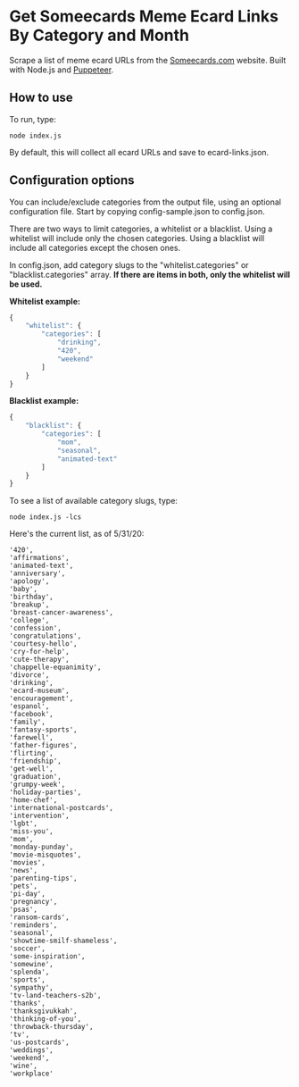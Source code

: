 # Get Someecards Meme Ecard Links By Category and Month
Scrape a list of meme ecard URLs from the [Someecards.com](https://www.someecards.com/) website. Built with Node.js and [Puppeteer](https://github.com/puppeteer/puppeteer).

## How to use
To run, type:

```
node index.js
```

By default, this will collect all ecard URLs and save to ecard-links.json. 

## Configuration options
You can include/exclude categories from the output file, using an optional configuration file. Start by copying config-sample.json to config.json. 

There are two ways to limit categories, a whitelist or a blacklist. Using a whitelist will include only the chosen categories. Using a blacklist will include all categories except the chosen ones. 

In config.json, add category slugs to the "whitelist.categories" or "blacklist.categories" array. __If there are items in both, only the whitelist will be used.__

__Whitelist example:__
```JavaScript
{
    "whitelist": {
        "categories": [
            "drinking",
            "420",
            "weekend"
        ]
    }
}
```

__Blacklist example:__
```JavaScript
{
    "blacklist": {
        "categories": [
            "mom",
            "seasonal",
            "animated-text"
        ]
    }
}
```

To see a list of available category slugs, type:

```
node index.js -lcs
```

Here's the current list, as of 5/31/20:

```
'420',
'affirmations',
'animated-text',
'anniversary',
'apology',
'baby',
'birthday',
'breakup',
'breast-cancer-awareness',
'college',
'confession',
'congratulations',
'courtesy-hello',
'cry-for-help',
'cute-therapy',
'chappelle-equanimity',
'divorce',
'drinking',
'ecard-museum',
'encouragement',
'espanol',
'facebook',
'family',
'fantasy-sports',
'farewell',
'father-figures',
'flirting',
'friendship',
'get-well',
'graduation',
'grumpy-week',
'holiday-parties',
'home-chef',
'international-postcards',
'intervention',
'lgbt',
'miss-you',
'mom',
'monday-punday',
'movie-misquotes',
'movies',
'news',
'parenting-tips',
'pets',
'pi-day',
'pregnancy',
'psas',
'ransom-cards',
'reminders',
'seasonal',
'showtime-smilf-shameless',
'soccer',
'some-inspiration',
'somewine',
'splenda',
'sports',
'sympathy',
'tv-land-teachers-s2b',
'thanks',
'thanksgivukkah',
'thinking-of-you',
'throwback-thursday',
'tv',
'us-postcards',
'weddings',
'weekend',
'wine',
'workplace'
```

